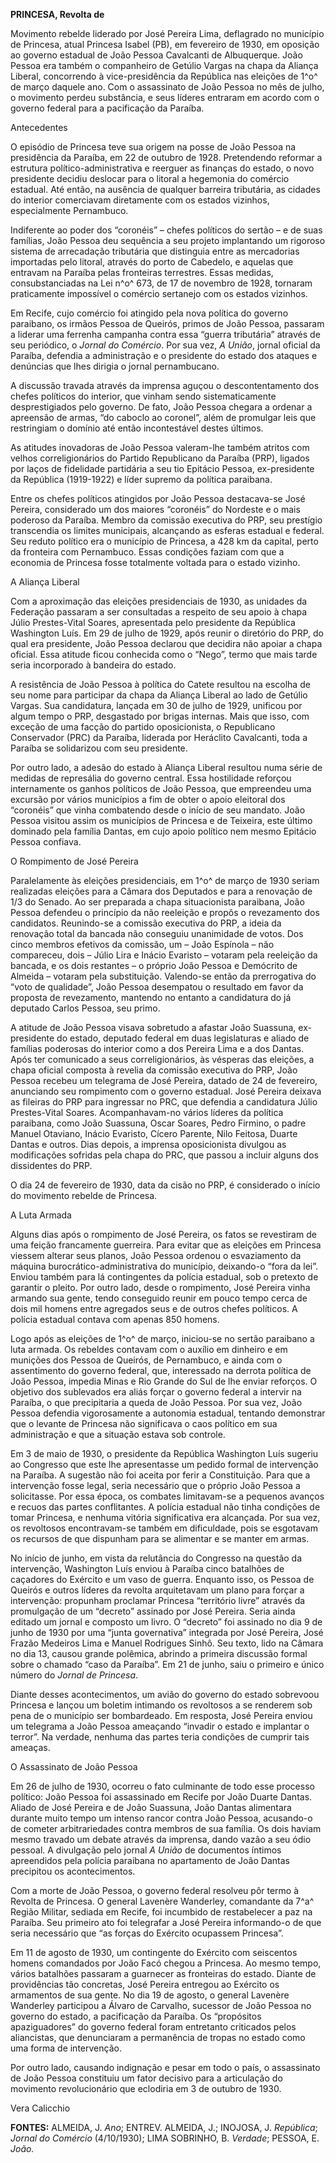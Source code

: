 **PRINCESA, Revolta de**

Movimento rebelde liderado por José Pereira Lima, deflagrado no
município de Princesa, atual Princesa Isabel (PB), em fevereiro de 1930,
em oposição ao governo estadual de João Pessoa Cavalcanti de
Albuquerque. João Pessoa era também o companheiro de Getúlio Vargas na
chapa da Aliança Liberal, concorrendo à vice-presidência da República
nas eleições de 1^o^ de março daquele ano. Com o assassinato de João
Pessoa no mês de julho, o movimento perdeu substância, e seus líderes
entraram em acordo com o governo federal para a pacificação da Paraíba.

Antecedentes

O episódio de Princesa teve sua origem na posse de João Pessoa na
presidência da Paraíba, em 22 de outubro de 1928. Pretendendo reformar a
estrutura político-administrativa e reerguer as finanças do estado, o
novo presidente decidiu deslocar para o litoral a hegemonia do comércio
estadual. Até então, na ausência de qualquer barreira tributária, as
cidades do interior comerciavam diretamente com os estados vizinhos,
especialmente Pernambuco.

Indiferente ao poder dos “coronéis” – chefes políticos do sertão – e de
suas famílias, João Pessoa deu sequência a seu projeto implantando um
rigoroso sistema de arrecadação tributária que distinguia entre as
mercadorias importadas pelo litoral, através do porto de Cabedelo, e
aquelas que entravam na Paraíba pelas fronteiras terrestres. Essas
medidas, consubstanciadas na Lei n^o^ 673, de 17 de novembro de 1928,
tornaram praticamente impossível o comércio sertanejo com os estados
vizinhos.

Em Recife, cujo comércio foi atingido pela nova política do governo
paraibano, os irmãos Pessoa de Queirós, primos de João Pessoa, passaram
a liderar uma ferrenha campanha contra essa “guerra tributária” através
de seu periódico, o *Jornal do Comércio*. Por sua vez, *A União*, jornal
oficial da Paraíba, defendia a administração e o presidente do estado
dos ataques e denúncias que lhes dirigia o jornal pernambucano.

A discussão travada através da imprensa aguçou o descontentamento dos
chefes políticos do interior, que vinham sendo sistematicamente
desprestigiados pelo governo. De fato, João Pessoa chegara a ordenar a
apreensão de armas, “do caboclo ao coronel”, além de promulgar leis que
restringiam o domínio até então incontestável destes últimos.

As atitudes inovadoras de João Pessoa valeram-lhe também atritos com
velhos correligionários do Partido Republicano da Paraíba (PRP), ligados
por laços de fidelidade partidária a seu tio Epitácio Pessoa,
ex-presidente da República (1919-1922) e líder supremo da política
paraibana.

Entre os chefes políticos atingidos por João Pessoa destacava-se José
Pereira, considerado um dos maiores “coronéis” do Nordeste e o mais
poderoso da Paraíba. Membro da comissão executiva do PRP, seu prestígio
transcendia os limites municipais, alcançando as esferas estadual e
federal. Seu reduto político era o município de Princesa, a 428 km da
capital, perto da fronteira com Pernambuco. Essas condições faziam com
que a economia de Princesa fosse totalmente voltada para o estado
vizinho.

A Aliança Liberal

Com a aproximação das eleições presidenciais de 1930, as unidades da
Federação passaram a ser consultadas a respeito de seu apoio à chapa
Júlio Prestes-Vital Soares, apresentada pelo presidente da República
Washington Luís. Em 29 de julho de 1929, após reunir o diretório do PRP,
do qual era presidente, João Pessoa declarou que decidira não apoiar a
chapa oficial. Essa atitude ficou conhecida como o “Nego”, termo que
mais tarde seria incorporado à bandeira do estado.

A resistência de João Pessoa à política do Catete resultou na escolha de
seu nome para participar da chapa da Aliança Liberal ao lado de Getúlio
Vargas. Sua candidatura, lançada em 30 de julho de 1929, unificou por
algum tempo o PRP, desgastado por brigas internas. Mais que isso, com
exceção de uma facção do partido oposicionista, o Republicano
Conservador (PRC) da Paraíba, liderada por Heráclito Cavalcanti, toda a
Paraíba se solidarizou com seu presidente.

Por outro lado, a adesão do estado à Aliança Liberal resultou numa série
de medidas de represália do governo central. Essa hostilidade reforçou
internamente os ganhos políticos de João Pessoa, que empreendeu uma
excursão por vários municípios a fim de obter o apoio eleitoral dos
“coronéis” que vinha combatendo desde o início de seu mandato. João
Pessoa visitou assim os municípios de Princesa e de Teixeira, este
último dominado pela família Dantas, em cujo apoio político nem mesmo
Epitácio Pessoa confiava.

O Rompimento de José Pereira

Paralelamente às eleições presidenciais, em 1^o^ de março de 1930 seriam
realizadas eleições para a Câmara dos Deputados e para a renovação de
1/3 do Senado. Ao ser preparada a chapa situacionista paraibana, João
Pessoa defendeu o princípio da não reeleição e propôs o revezamento dos
candidatos. Reunindo-se a comissão executiva do PRP, a ideia da
renovação total da bancada não conseguiu unanimidade de votos. Dos cinco
membros efetivos da comissão, um – João Espínola – não compareceu, dois
– Júlio Lira e Inácio Evaristo – votaram pela reeleição da bancada, e os
dois restantes – o próprio João Pessoa e Demócrito de Almeida – votaram
pela substituição. Valendo-se então da prerrogativa do “voto de
qualidade”, João Pessoa desempatou o resultado em favor da proposta de
revezamento, mantendo no entanto a candidatura do já deputado Carlos
Pessoa, seu primo.

A atitude de João Pessoa visava sobretudo a afastar João Suassuna,
ex-presidente do estado, deputado federal em duas legislaturas e aliado
de famílias poderosas do interior como a dos Pereira Lima e a dos
Dantas. Após ter comunicado a seus correligionários, às vésperas das
eleições, a chapa oficial composta à revelia da comissão executiva do
PRP, João Pessoa recebeu um telegrama de José Pereira, datado de 24 de
fevereiro, anunciando seu rompimento com o governo estadual. José
Pereira deixava as fileiras do PRP para ingressar no PRC, que defendia a
candidatura Júlio Prestes-Vital Soares. Acompanhavam-no vários líderes
da política paraibana, como João Suassuna, Oscar Soares, Pedro Firmino,
o padre Manuel Otaviano, Inácio Evaristo, Cícero Parente, Nilo Feitosa,
Duarte Dantas e outros. Dias depois, a imprensa oposicionista divulgou
as modificações sofridas pela chapa do PRC, que passou a incluir alguns
dos dissidentes do PRP.

O dia 24 de fevereiro de 1930, data da cisão no PRP, é considerado o
início do movimento rebelde de Princesa.

A Luta Armada

Alguns dias após o rompimento de José Pereira, os fatos se revestiram de
uma feição francamente guerreira. Para evitar que as eleições em
Princesa viessem alterar seus planos, João Pessoa ordenou o esvaziamento
da máquina burocrático-administrativa do município, deixando-o “fora da
lei”. Enviou também para lá contingentes da polícia estadual, sob o
pretexto de garantir o pleito. Por outro lado, desde o rompimento, José
Pereira vinha armando sua gente, tendo conseguido reunir em pouco tempo
cerca de dois mil homens entre agregados seus e de outros chefes
políticos. A polícia estadual contava com apenas 850 homens.

Logo após as eleições de 1^o^ de março, iniciou-se no sertão paraibano a
luta armada. Os rebeldes contavam com o auxílio em dinheiro e em
munições dos Pessoa de Queirós, de Pernambuco, e ainda com o
assentimento do governo federal, que, interessado na derrota política de
João Pessoa, impedia Minas e Rio Grande do Sul de lhe enviar reforços. O
objetivo dos sublevados era aliás forçar o governo federal a intervir na
Paraíba, o que precipitaria a queda de João Pessoa. Por sua vez, João
Pessoa defendia vigorosamente a autonomia estadual, tentando demonstrar
que o levante de Princesa não significava o caos político em sua
administração e que a situação estava sob controle.

Em 3 de maio de 1930, o presidente da República Washington Luís sugeriu
ao Congresso que este lhe apresentasse um pedido formal de intervenção
na Paraíba. A sugestão não foi aceita por ferir a Constituição. Para que
a intervenção fosse legal, seria necessário que o próprio João Pessoa a
solicitasse. Por essa época, os combates limitavam-se a pequenos avanços
e recuos das partes conflitantes. A polícia estadual não tinha condições
de tomar Princesa, e nenhuma vitória significativa era alcançada. Por
sua vez, os revoltosos encontravam-se também em dificuldade, pois se
esgotavam os recursos de que dispunham para se alimentar e se manter em
armas.

No início de junho, em vista da relutância do Congresso na questão da
intervenção, Washington Luís enviou à Paraíba cinco batalhões de
caçadores do Exército e um vaso de guerra. Enquanto isso, os Pessoa de
Queirós e outros líderes da revolta arquitetavam um plano para forçar a
intervenção: propunham proclamar Princesa “território livre” através da
promulgação de um “decreto” assinado por José Pereira. Seria ainda
editado um jornal e composto um livro. O “decreto” foi assinado no dia 9
de junho de 1930 por uma “junta governativa” integrada por José Pereira,
José Frazão Medeiros Lima e Manuel Rodrigues Sinhô. Seu texto, lido na
Câmara no dia 13, causou grande polêmica, abrindo a primeira discussão
formal sobre o chamado “caso da Paraíba”. Em 21 de junho, saiu o
primeiro e único número do *Jornal de Princesa*.

Diante desses acontecimentos, um avião do governo do estado sobrevoou
Princesa e lançou um boletim intimando os revoltosos a se renderem sob
pena de o município ser bombardeado. Em resposta, José Pereira enviou um
telegrama a João Pessoa ameaçando “invadir o estado e implantar o
terror”. Na verdade, nenhuma das partes teria condições de cumprir tais
ameaças.

O Assassinato de João Pessoa

Em 26 de julho de 1930, ocorreu o fato culminante de todo esse processo
político: João Pessoa foi assassinado em Recife por João Duarte Dantas.
Aliado de José Pereira e de João Suassuna, João Dantas alimentara
durante muito tempo um intenso rancor contra João Pessoa, acusando-o de
cometer arbitrariedades contra membros de sua família. Os dois haviam
mesmo travado um debate através da imprensa, dando vazão a seu ódio
pessoal. A divulgação pelo jornal *A União* de documentos íntimos
apreendidos pela polícia paraibana no apartamento de João Dantas
precipitou os acontecimentos.

Com a morte de João Pessoa, o governo federal resolveu pôr termo à
Revolta de Princesa. O general Lavenère Wanderley, comandante da 7^a^
Região Militar, sediada em Recife, foi incumbido de restabelecer a paz
na Paraíba. Seu primeiro ato foi telegrafar a José Pereira informando-o
de que seria necessário que “as forças do Exército ocupassem Princesa”.

Em 11 de agosto de 1930, um contingente do Exército com seiscentos
homens comandados por João Facó chegou a Princesa. Ao mesmo tempo,
vários batalhões passaram a guarnecer as fronteiras do estado. Diante de
providências tão concretas, José Pereira entregou ao Exército os
armamentos de sua gente. No dia 19 de agosto, o general Lavenère
Wanderley participou a Álvaro de Carvalho, sucessor de João Pessoa no
governo do estado, a pacificação da Paraíba. Os “propósitos
apaziguadores” do governo federal foram entretanto criticados pelos
aliancistas, que denunciaram a permanência de tropas no estado como uma
forma de intervenção.

Por outro lado, causando indignação e pesar em todo o país, o
assassinato de João Pessoa constituiu um fator decisivo para a
articulação do movimento revolucionário que eclodiria em 3 de outubro de
1930.

Vera Calicchio

**FONTES:** ALMEIDA, J. *Ano*; ENTREV. ALMEIDA, J.; INOJOSA, J.
*República*; *Jornal do Comércio* (4/10/1930); LIMA SOBRINHO, B.
*Verdade*; PESSOA, E. *João.*
